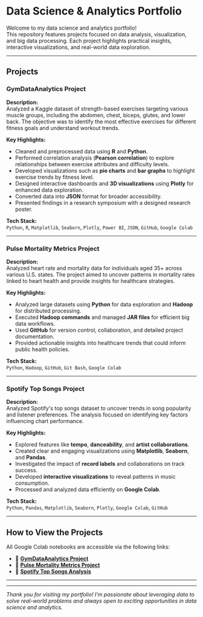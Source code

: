 # Data Science & Analytics Portfolio

Welcome to my data science and analytics portfolio!  
This repository features projects focused on data analysis, visualization, and big data processing. Each project highlights practical insights, interactive visualizations, and real-world data exploration.

---

## Projects

### **GymDataAnalytics Project**  
**Description:**  
Analyzed a Kaggle dataset of strength-based exercises targeting various muscle groups, including the abdomen, chest, biceps, glutes, and lower back. The objective was to identify the most effective exercises for different fitness goals and understand workout trends.

**Key Highlights:**  
- Cleaned and preprocessed data using **R** and **Python**.  
- Performed correlation analysis (**Pearson correlation**) to explore relationships between exercise attributes and difficulty levels.  
- Developed visualizations such as **pie charts** and **bar graphs** to highlight exercise trends by fitness level.  
- Designed interactive dashboards and **3D visualizations** using **Plotly** for enhanced data exploration.  
- Converted data into **JSON** format for broader accessibility.  
- Presented findings in a research symposium with a designed research poster.

**Tech Stack:**  
`Python`, `R`, `Matplotlib`, `Seaborn`, `Plotly`, `Power BI`, `JSON`, `GitHub`, `Google Colab`

---

### **Pulse Mortality Metrics Project**  
**Description:**  
Analyzed heart rate and mortality data for individuals aged 35+ across various U.S. states. The project aimed to uncover patterns in mortality rates linked to heart health and provide insights for healthcare strategies.

**Key Highlights:**  
- Analyzed large datasets using **Python** for data exploration and **Hadoop** for distributed processing.  
- Executed **Hadoop commands** and managed **JAR files** for efficient big data workflows.  
- Used **GitHub** for version control, collaboration, and detailed project documentation.  
- Provided actionable insights into healthcare trends that could inform public health policies.

**Tech Stack:**  
`Python`, `Hadoop`, `GitHub`, `Git Bash`, `Google Colab`

---

### **Spotify Top Songs Project**  
**Description:**  
Analyzed Spotify's top songs dataset to uncover trends in song popularity and listener preferences. The analysis focused on identifying key factors influencing chart performance.

**Key Highlights:**  
- Explored features like **tempo**, **danceability**, and **artist collaborations**.  
- Created clear and engaging visualizations using **Matplotlib**, **Seaborn**, and **Pandas**.  
- Investigated the impact of **record labels** and collaborations on track success.  
- Developed **interactive visualizations** to reveal patterns in music consumption.  
- Processed and analyzed data efficiently on **Google Colab**.

**Tech Stack:**  
`Python`, `Pandas`, `Matplotlib`, `Seaborn`, `Plotly`, `Google Colab`, `GitHub`

---

##  **How to View the Projects**
All Google Colab notebooks are accessible via the following links:  
- 🔗 **[GymDataAnalytics Project](https://colab.research.google.com/drive/10uWl2kokFBosHGr22QGTjHqQKhWm1UCN?usp=sharing)**  
- 🔗 **[Pulse Mortality Metrics Project](https://colab.research.google.com/drive/1eQ03VSCRFqV3INK1Cw2tZsWkCexKVZgB?usp=sharing)**  
- 🔗 **[Spotify Top Songs Analysis](https://colab.research.google.com/drive/1OGMBKNlujEM8mtDRVTG03b5ViXWNy80l?usp=sharing)**  

---


---

 *Thank you for visiting my portfolio! I’m passionate about leveraging data to solve real-world problems and always open to exciting opportunities in data science and analytics.* 

